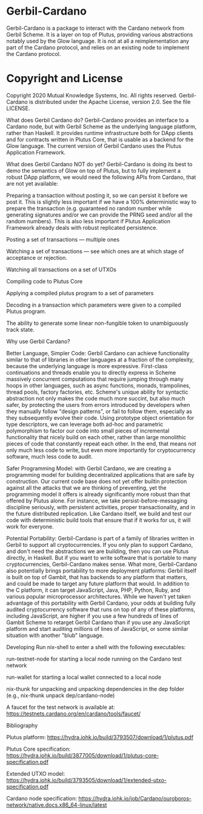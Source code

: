 # Gerbil-Cardano
Gerbil-Cardano is a package to interact
with the Cardano network
from Gerbil Scheme.
It is a layer on top of Plutus, providing various abstractions notably used by the Glow language.
It is not at all a reimplementation any part of the Cardano protocol,
and relies on an existing node to implement the Cardano protocol.

# Copyright and License
Copyright 2020 Mutual Knowledge Systems, Inc. All rights reserved.
Gerbil-Cardano is distributed under the Apache License, version 2.0. See the file LICENSE.

What does Gerbil Cardano do?
Gerbil-Cardano provides an interface to a Cardano node, but
with Gerbil Scheme as the underlying language platform, rather than Haskell.
It provides runtime infrastructure both for DApp clients and for contracts written in Plutus Core,
that is usable as a backend for the Glow language.
The current version of Gerbil Cardano uses the Plutus Application Framework.

What does Gerbil Cardano NOT do yet?
Gerbil-Cardano is doing its best to demo the semantics of Glow on top of Plutus,
but to fully implement a robust DApp platform, we would need the following APIs from Cardano,
that are not yet available:


Preparing a transaction without posting it, so we can persist it
before we post it. This is slightly less important if we have a 100%
deterministic way to prepare the transaction (e.g. guaranteed no
random number while generating signatures and/or we can provide the
PRNG seed and/or all the random numbers). This is also less important
if Plutus Application Framework already deals with robust replicated persistence.


Posting a set of transactions — multiple ones


Watching a set of transactions — see which ones are at which stage
of acceptance or rejection.


Watching all transactions on a set of UTXOs


Compiling code to Plutus Core


Applying a compiled plutus program to a set of parameters


Decoding in a transaction which parameters were given to a compiled
Plutus program.


The ability to generate some linear non-fungible token to
unambiguously track state.



Why use Gerbil Cardano?


Better Language, Simpler Code: Gerbil Cardano can achieve functionality similar
to that of libraries in other languages at a fraction of the complexity,
because the underlying language is more expressive.
First-class continuations and threads enable you to directly express in Scheme
massively concurrent computations that require jumping through many hoops in other languages,
such as async functions, monads, trampolines, thread pools, factory factories, etc.
Scheme's unique ability for syntactic abstraction not only makes the code much more succint,
but also much safer, by protecting the users from errors introduced by developers when they manually
follow "design patterns", or fail to follow them, especially as they subsequently evolve their code.
Using prototype object orientation for type descriptors,
we can leverage both ad-hoc and parametric polymorphism to factor our code into
small pieces of incremental functionality that nicely build on each other,
rather than large monolithic pieces of code that constantly repeat each other.
In the end, that means not only much less code to write, but
even more importantly for cryptocurrency software, much less code to audit.


Safer Programming Model: with Gerbil Cardano, we are creating a programming model
for building decentralized applications that are safe by construction.
Our current code base does not yet offer builtin protection against all the attacks
that we are thinking of preventing, yet the programming model it offers is already
significantly more robust than that offered by Plutus alone.
For instance, we take persist-before-messaging discipline seriously,
with persistent activities, proper transactionality, and in the future distributed replication.
Like Cardano itself, we build and test our code with
deterministic build tools
that ensure that if it works for us, it will work for everyone.


Potential Portability: Gerbil-Cardano is part of a family of libraries written in Gerbil
to support all cryptocurrencies. If you only plan to support Cardano, and don't need the
abstractions we are building, then you can use Plutus directly, in Haskell. But if you want
to write software that is portable to many cryptocurrencies, Gerbil-Cardano makes sense.
What more, Gerbil-Cardano also potentially brings portability to more deployment platforms:
Gerbil itself is built on top of Gambit, that has backends to any platform that matters,
and could be made to target any future platform that would.
In addition to the C platform, it can target JavaScript, Java, PHP, Python, Ruby, and
various popular microprocessor architectures. While we haven't yet taken advantage of
this portability with Gerbil Cardano, your odds at building fully audited cryptocurrency software
that runs on top of any of these platforms, including JavaScript, are higher
if you use a few hundreds of lines of Gambit Scheme to retarget Gerbil Cardano
than if you use any JavaScript platform and start auditing millions of lines of JavaScript,
or some similar situation with another "blub" language.



Developing
Run nix-shell to enter a shell with the following executables:


run-testnet-node for starting a local node running on the Cardano test network

run-wallet for starting a local wallet connected to a local node

nix-thunk for unpacking and unpacking dependencies in the dep folder (e.g., nix-thunk unpack dep/cardano-node)

A faucet for the test network is available at: https://testnets.cardano.org/en/cardano/tools/faucet/

Bibliography

Plutus platform: https://hydra.iohk.io/build/3793507/download/1/plutus.pdf

Plutus Core specification: https://hydra.iohk.io/build/3877005/download/1/plutus-core-specification.pdf

Extended UTXO model: https://hydra.iohk.io/build/3793505/download/1/extended-utxo-specification.pdf

Cardano node specification: https://hydra.iohk.io/job/Cardano/ouroboros-network/native.docs.x86_64-linux/latest
